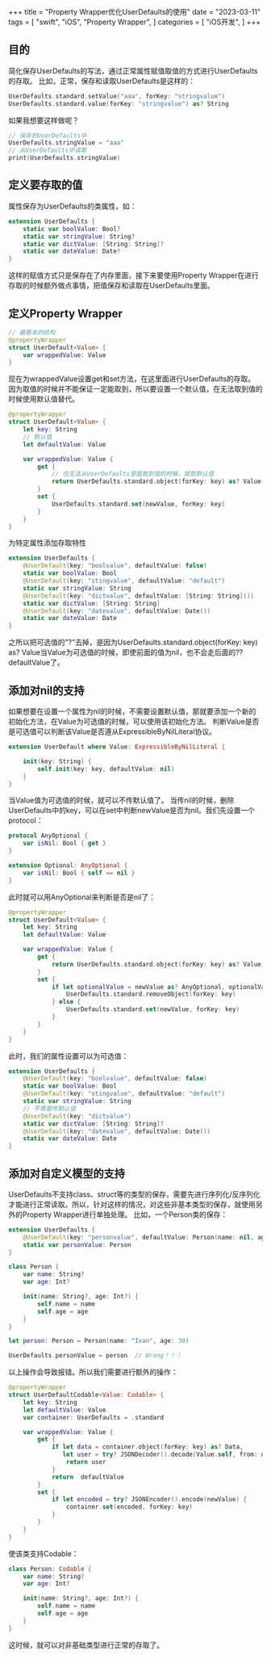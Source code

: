 +++
title = "Property Wrapper优化UserDefaults的使用"
date = "2023-03-11"
tags = [
    "swift",
    "iOS",
    "Property Wrapper",
]
categories = [
    "iOS开发",
]
+++

## 目的
简化保存UserDefaults的写法，通过正常属性赋值取值的方式进行UserDefaults的存取。
比如，正常，保存和读取UserDefaults是这样的：
``` swift
UserDefaults.standard.setValue("aaa", forKey: "stringvalue")
UserDefaults.standard.value(forKey: "stringvalue") as? String
```
如果我想要这样做呢？
``` swift
// 保存到UserDefaults中
UserDefaults.stringValue = "aaa"
// 从UserDefaults中读取
print(UserDefaults.stringValue)
```
## 定义要存取的值
属性保存为UserDefaults的类属性，如：
``` swift
extension UserDefaults {
    static var boolValue: Bool?
    static var stringValue: String?
    static var dictValue: [String: String]?
    static var dateValue: Date?
}
```
这样的赋值方式只是保存在了内存里面，接下来要使用Property Wrapper在进行存取的时候额外做点事情，把值保存和读取在UserDefaults里面。
## 定义Property Wrapper
``` swift
// 最基本的结构
@propertyWrapper
struct UserDefault<Value> {
    var wrappedValue: Value 
}
```
现在为wrappedValue设置get和set方法，在这里面进行UserDefaults的存取。
因为取值的时候并不能保证一定能取到，所以要设置一个默认值，在无法取到值的时候使用默认值替代。
``` swift
@propertyWrapper
struct UserDefault<Value> {
    let key: String
    // 默认值
    let defaultValue: Value

    var wrappedValue: Value {
        get {
            // 在无法从UserDefaults里面取到值的时候，就取默认值
            return UserDefaults.standard.object(forKey: key) as? Value ?? defaultValue
        }
        set {
            UserDefaults.standard.set(newValue, forKey: key)
        }
    }
}
```
为特定属性添加存取特性
``` swift
extension UserDefaults {
    @UserDefault(key: "boolvalue", defaultValue: false)
    static var boolValue: Bool
    @UserDefault(key: "stingvalue", defaultValue: "default")
    static var stringValue: String
    @UserDefault(key: "dictvalue", defaultValue: [String: String]())
    static var dictValue: [String: String]
    @UserDefault(key: "datevalue", defaultValue: Date())
    static var dateValue: Date
}
```
之所以把可选值的"?"去掉，是因为UserDefaults.standard.object(forKey: key) as? Value当Value为可选值的时候，即使前面的值为nil，也不会走后面的?? defaultValue了。
## 添加对nil的支持
如果想要在设置一个属性为nil的时候，不需要设置默认值，那就要添加一个新的初始化方法，在Value为可选值的时候，可以使用该初始化方法。
判断Value是否是可选值可以判断该Value是否遵从ExpressibleByNilLiteral协议。
``` swift
extension UserDefault where Value: ExpressibleByNilLiteral {

    init(key: String) {
        self.init(key: key, defaultValue: nil)
    }
}
```
当Value值为可选值的时候，就可以不传默认值了。
当传nil的时候，删除UserDefaults中的key，可以在set中判断newValue是否为nil。我们先设置一个protocol：
``` swift
protocol AnyOptional {
    var isNil: Bool { get }
}

extension Optional: AnyOptional {
    var isNil: Bool { self == nil }
}
```
此时就可以用AnyOptional来判断是否是nil了：
``` swift
@propertyWrapper
struct UserDefault<Value> {
    let key: String
    let defaultValue: Value

    var wrappedValue: Value {
        get {
            return UserDefaults.standard.object(forKey: key) as? Value ?? defaultValue
        }
        set {
            if let optionalValue = newValue as? AnyOptional, optionalValue.isNil {
                UserDefaults.standard.removeObject(forKey: key)
            } else {
                UserDefaults.standard.set(newValue, forKey: key)
            }
        }
    }
}
```
此时，我们的属性设置可以为可选值：
``` swift
extension UserDefaults {
    @UserDefault(key: "boolvalue", defaultValue: false)
    static var boolValue: Bool
    @UserDefault(key: "stingvalue", defaultValue: "default")
    static var stringValue: String
    // 不需要传默认值
    @UserDefault(key: "dictvalue")
    static var dictValue: [String: String]?
    @UserDefault(key: "datevalue", defaultValue: Date())
    static var dateValue: Date
}
```
## 添加对自定义模型的支持
UserDefaults不支持class、struct等的类型的保存，需要先进行序列化/反序列化才能进行正常读取。所以，针对这样的情况，对这些非基本类型的保存，就使用另外的Property Wrapper进行单独处理。
比如，一个Person类的保存：
``` swift
extension UserDefaults {
    @UserDefault(key: "personvalue", defaultValue: Person(name: nil, age: nil))
    static var personValue: Person
}

class Person {
    var name: String?
    var age: Int?

    init(name: String?, age: Int?) {
        self.name = name
        self.age = age
    }
}

let person: Person = Person(name: "Ivan", age: 30)

UserDefaults.personValue = person  // Wrong！！！
```
以上操作会导致报错。所以我们需要进行额外的操作：
``` swift
@propertyWrapper
struct UserDefaultCodable<Value: Codable> {
    let key: String
    let defaultValue: Value
    var container: UserDefaults = .standard

    var wrappedValue: Value {
        get {
            if let data = container.object(forKey: key) as? Data,
               let user = try? JSONDecoder().decode(Value.self, from: data) {
                return user
            }
            return  defaultValue
        }
        set {
            if let encoded = try? JSONEncoder().encode(newValue) {
                container.set(encoded, forKey: key)
            }
        }
    }
}
```
使该类支持Codable：
``` swift
class Person: Codable {
    var name: String?
    var age: Int?

    init(name: String?, age: Int?) {
        self.name = name
        self.age = age
    }
}
```
这时候，就可以对非基础类型进行正常的存取了。
